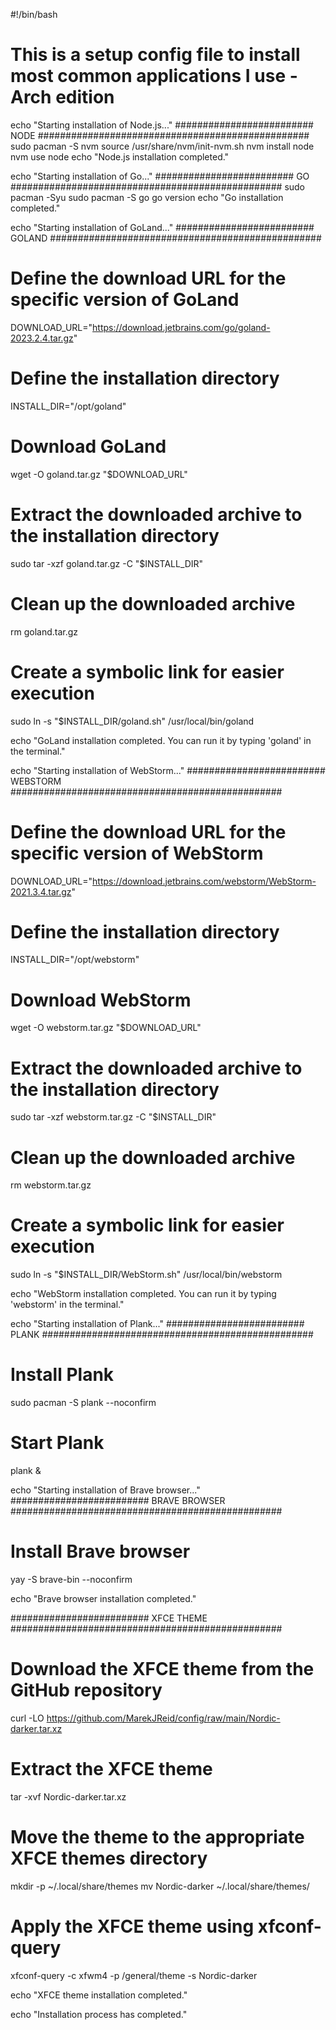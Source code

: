#!/bin/bash
# This is a setup config file to install most common applications I use - Arch edition

echo "Starting installation of Node.js..."
######################### NODE #################################################
sudo pacman -S nvm
source /usr/share/nvm/init-nvm.sh
nvm install node
nvm use node
echo "Node.js installation completed."

echo "Starting installation of Go..."
######################### GO #################################################
sudo pacman -Syu
sudo pacman -S go
go version
echo "Go installation completed."

echo "Starting installation of GoLand..."
######################### GOLAND #################################################

# Define the download URL for the specific version of GoLand
DOWNLOAD_URL="https://download.jetbrains.com/go/goland-2023.2.4.tar.gz"

# Define the installation directory
INSTALL_DIR="/opt/goland"

# Download GoLand
wget -O goland.tar.gz "$DOWNLOAD_URL"

# Extract the downloaded archive to the installation directory
sudo tar -xzf goland.tar.gz -C "$INSTALL_DIR"

# Clean up the downloaded archive
rm goland.tar.gz

# Create a symbolic link for easier execution
sudo ln -s "$INSTALL_DIR/goland.sh" /usr/local/bin/goland

echo "GoLand installation completed. You can run it by typing 'goland' in the terminal."

echo "Starting installation of WebStorm..."
######################### WEBSTORM #################################################

# Define the download URL for the specific version of WebStorm
DOWNLOAD_URL="https://download.jetbrains.com/webstorm/WebStorm-2021.3.4.tar.gz"

# Define the installation directory
INSTALL_DIR="/opt/webstorm"

# Download WebStorm
wget -O webstorm.tar.gz "$DOWNLOAD_URL"

# Extract the downloaded archive to the installation directory
sudo tar -xzf webstorm.tar.gz -C "$INSTALL_DIR"

# Clean up the downloaded archive
rm webstorm.tar.gz

# Create a symbolic link for easier execution
sudo ln -s "$INSTALL_DIR/WebStorm.sh" /usr/local/bin/webstorm

echo "WebStorm installation completed. You can run it by typing 'webstorm' in the terminal."

echo "Starting installation of Plank..."
######################### PLANK #################################################

# Install Plank
sudo pacman -S plank --noconfirm

# Start Plank
plank &

echo "Starting installation of Brave browser..."
######################### BRAVE BROWSER #################################################

# Install Brave browser
yay -S brave-bin --noconfirm

echo "Brave browser installation completed."

######################### XFCE THEME #################################################

# Download the XFCE theme from the GitHub repository
curl -LO https://github.com/MarekJReid/config/raw/main/Nordic-darker.tar.xz

# Extract the XFCE theme
tar -xvf Nordic-darker.tar.xz

# Move the theme to the appropriate XFCE themes directory
mkdir -p ~/.local/share/themes
mv Nordic-darker ~/.local/share/themes/

# Apply the XFCE theme using xfconf-query
xfconf-query -c xfwm4 -p /general/theme -s Nordic-darker

echo "XFCE theme installation completed."


echo "Installation process has completed."




